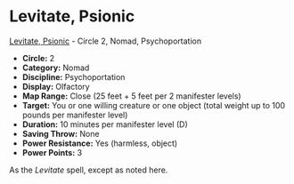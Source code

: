 # Levitate, Psionic

[Levitate, Psionic](/Psionics/L/LevitatePsionic.md) - Circle 2, Nomad, Psychoportation

- **Circle:** 2
- **Category:** Nomad
- **Discipline:** Psychoportation
- **Display:** Olfactory
- **Map Range:** Close (25 feet + 5 feet per 2 manifester levels)
- **Target:** You or one willing creature or one object (total weight up to 100 pounds per manifester level)
- **Duration:** 10 minutes per manifester level (D)
- **Saving Throw:** None
- **Power Resistance:** Yes (harmless, object)
- **Power Points:** 3

As the *Levitate* spell, except as noted here.
